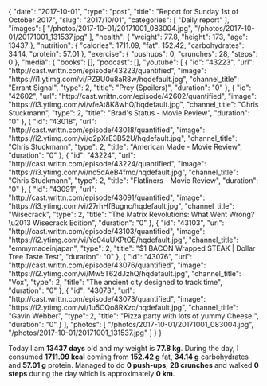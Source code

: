 {
    "date": "2017-10-01",
    "type": "post",
    "title": "Report for Sunday 1st of October 2017",
    "slug": "2017\/10\/01",
    "categories": [
        "Daily report"
    ],
    "images": [
        "\/photos\/2017-10-01\/20171001_083004.jpg",
        "\/photos\/2017-10-01\/20171001_131537.jpg"
    ],
    "health": {
        "weight": 77.8,
        "height": 173,
        "age": 13437
    },
    "nutrition": {
        "calories": 1711.09,
        "fat": 152.42,
        "carbohydrates": 34.14,
        "protein": 57.01
    },
    "exercise": {
        "pushups": 0,
        "crunches": 28,
        "steps": 0
    },
    "media": {
        "books": [],
        "podcast": [],
        "youtube": [
            {
                "id": "43223",
                "url": "http:\/\/cast.writtn.com\/episode\/43223\/quantified",
                "image": "https:\/\/i1.ytimg.com\/vi\/PZ9U0u8aR8w\/hqdefault.jpg",
                "channel_title": "Errant Signal",
                "type": 2,
                "title": "Prey (Spoilers)",
                "duration": "0"
            },
            {
                "id": "42602",
                "url": "http:\/\/cast.writtn.com\/episode\/42602\/quantified",
                "image": "https:\/\/i3.ytimg.com\/vi\/vfeAt8K8whQ\/hqdefault.jpg",
                "channel_title": "Chris Stuckmann",
                "type": 2,
                "title": "Brad's Status - Movie Review",
                "duration": "0"
            },
            {
                "id": "43018",
                "url": "http:\/\/cast.writtn.com\/episode\/43018\/quantified",
                "image": "https:\/\/i2.ytimg.com\/vi\/q2pXrE3B52U\/hqdefault.jpg",
                "channel_title": "Chris Stuckmann",
                "type": 2,
                "title": "American Made - Movie Review",
                "duration": "0"
            },
            {
                "id": "43224",
                "url": "http:\/\/cast.writtn.com\/episode\/43224\/quantified",
                "image": "https:\/\/i3.ytimg.com\/vi\/nc5dAeB4fmo\/hqdefault.jpg",
                "channel_title": "Chris Stuckmann",
                "type": 2,
                "title": "Flatliners - Movie Review",
                "duration": "0"
            },
            {
                "id": "43091",
                "url": "http:\/\/cast.writtn.com\/episode\/43091\/quantified",
                "image": "https:\/\/i3.ytimg.com\/vi\/27rhHfBugnc\/hqdefault.jpg",
                "channel_title": "Wisecrack",
                "type": 2,
                "title": "The Matrix Revolutions: What Went Wrong? \u2013 Wisecrack Edition",
                "duration": "0"
            },
            {
                "id": "43103",
                "url": "http:\/\/cast.writtn.com\/episode\/43103\/quantified",
                "image": "https:\/\/i2.ytimg.com\/vi\/Yc04uUXPtOE\/hqdefault.jpg",
                "channel_title": "emmymadeinjapan",
                "type": 2,
                "title": "$1 BACON Wrapped STEAK | Dollar Tree Taste Test",
                "duration": "0"
            },
            {
                "id": "43076",
                "url": "http:\/\/cast.writtn.com\/episode\/43076\/quantified",
                "image": "https:\/\/i2.ytimg.com\/vi\/Mw5T62dJzhQ\/hqdefault.jpg",
                "channel_title": "Vox",
                "type": 2,
                "title": "The ancient city designed to track time",
                "duration": "0"
            },
            {
                "id": "43073",
                "url": "http:\/\/cast.writtn.com\/episode\/43073\/quantified",
                "image": "https:\/\/i2.ytimg.com\/vi\/1u5CQo8RXzo\/hqdefault.jpg",
                "channel_title": "Gavin Webber",
                "type": 2,
                "title": "Pizza party with lots of yummy Cheese!",
                "duration": "0"
            }
        ],
        "photos": [
            "\/photos\/2017-10-01\/20171001_083004.jpg",
            "\/photos\/2017-10-01\/20171001_131537.jpg"
        ]
    }
}

Today I am <strong>13437 days</strong> old and my weight is <strong>77.8 kg</strong>. During the day, I consumed <strong>1711.09 kcal</strong> coming from <strong>152.42 g</strong> fat, <strong>34.14 g</strong> carbohydrates and <strong>57.01 g</strong> protein. Managed to do <strong>0 push-ups</strong>, <strong>28 crunches</strong> and walked <strong>0 steps</strong> during the day which is approximately <strong>0 km</strong>.